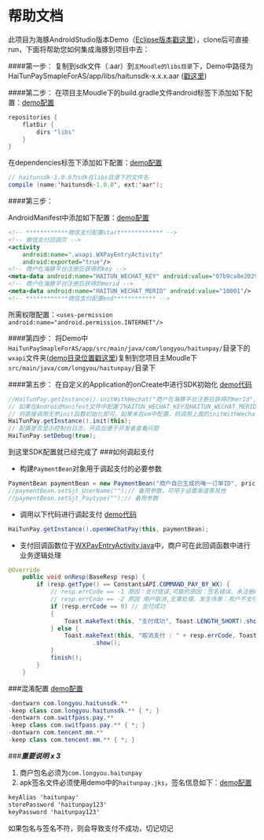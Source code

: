# 帮助文档
此项目为海豚AndroidStudio版本Demo（[Eclipse版本戳这里](https://github.com/youlongkeji/HaiTunPaySmapleForEclipse)），clone后可直接run，下面将帮助您如何集成海豚到项目中去：

####第一步：
复制到sdk文件（.aar）到`主Moudle的libs目录`下，Demo中路径为HaiTunPaySmapleForAS/app/libs/haitunsdk-x.x.x.aar ([戳这里](/app/libs/))

####第二步：
在项目主Moudle下的build.gradle文件android标签下添加如下配置：[demo配置](/app/build.gradle)
```java
repositories {
    flatDir {
        dirs "libs"
    }
}
```
在dependencies标签下添加如下配置：[demo配置](/app/build.gradle)
```java
// haitunsdk-1.0.0为sdk在libs目录下的文件名
compile (name:'haitunsdk-1.0.0', ext:'aar');
```
####第三步：

AndroidManifest中添加如下配置：[demo配置](/app/src/main/AndroidManifest.xml)
```xml
<!-- ************微信支付配置start************ -->
<!-- 微信支付回调页 -->
<activity
    android:name=".wxapi.WXPayEntryActivity"
    android:exported="true"/>
<!-- 商户在海豚平台注册后获得的key -->
<meta-data android:name="HAITUN_WECHAT_KEY" android:value="07b9ca8e20293023a2a16525a1cc313e"/>
<!-- 商户在海豚平台注册后获得的merid -->
<meta-data android:name="HAITUN_WECHAT_MERID" android:value="10001"/>
<!-- ************微信支付配置end************ -->
```

所需权限配置：`<uses-permission android:name="android.permission.INTERNET"/>`

####第四步：
将Demo中`HaiTunPaySmapleForAS/app/src/main/java/com/longyou/haitunpay/`目录下的`wxapi`文件夹([demo目录位置戳这里](/app/src/main/java/com/longyou/haitunpay/))复制到您项目主Moudle下`src/main/java/com/longyou/haitunpay/`目录下

####第五步：
在自定义的Application的onCreate中进行SDK初始化 [demo代码](/app/src/main/java/com/longyou/haitunpay/App.java)
```java
//HaiTunPay.getInstance().initWithWechat("商户在海豚平台注册后获得的merId", "商户在海豚平台注册后获得的key", "");
// 如果在AndroidManifest文件中配置了HAITUN_WECHAT_KEY及HAITUN_WECHAT_MERID，
// 则直接调用无参init函数初始化即可，如果未在xm中配置，则调用上面的initWithWechat函数进行初始化
HaiTunPay.getInstance().init(this);
// 配置是否显示控制台日志，开启后便于开发者查看问题
HaiTunPay.setDebug(true);
```
到这里SDK配置就已经完成了
###如何调起支付
* 构建`PaymentBean`对象用于调起支付的必要参数
```java
PaymentBean paymentBean = new PaymentBean("商户自己生成的唯一订单ID", price/**支付金额，单位:元*/, "订单描述，不能为空", "支付服务端回调地址");
//paymentBean.setSjt_UserName("");// 备用参数，可用于设置渠道等其他
//paymentBean.setSjt_Paytype("");// 备用参数
```
* 调用以下代码进行调起支付 [demo代码](/app/src/main/java/com/longyou/haitunpay/MainActivity.java)
```java
HaiTunPay.getInstance().openWeChatPay(this, paymentBean);
```
* 支付回调函数位于[WXPayEntryActivity.java](/app/src/main/java/com/longyou/haitunpay/wxapi/WXPayEntryActivity.java)中，商户可在此回调函数中进行业务逻辑处理
```java
@Override
    public void onResp(BaseResp resp) {
        if (resp.getType() == ConstantsAPI.COMMAND_PAY_BY_WX) {
            // resp.errCode == -1 原因：支付错误,可能的原因：签名错误、未注册APPID、项目设置APPID不正确、注册的APPID与设置的不匹配、其他异常等
            // resp.errCode == -2 原因 用户取消,无需处理。发生场景：用户不支付了，点击取消，返回APP
            if (resp.errCode == 0) // 支付成功
            {
                Toast.makeText(this, "支付成功", Toast.LENGTH_SHORT).show();
            } else {
                Toast.makeText(this, "取消支付 : " + resp.errCode, Toast.LENGTH_SHORT)
                        .show();
            }
            finish();
        }
    }
```

###混淆配置
[demo配置](/app/proguard-rules.pro)
```java
-dontwarn com.longyou.haitunsdk.**
-keep class com.longyou.haitunsdk.** { *; }
-dontwarn com.switfpass.pay.**
-keep class com.switfpass.pay.** { *; }
-dontwarn com.tencent.mm.**
-keep class com.tencent.mm.** { *; }
```


###***重要说明 x 3***
1. 商户包名必须为`com.longyou.haitunpay`
2. apk签名文件必须使用demo中的`haitunpay.jks`，签名信息如下：[demo配置](/app/build.gradle)
```java
keyAlias 'haitunpay'
storePassword 'haitunpay123'
keyPassword 'haitunpay123'
```
如果包名与签名不符，则会导致支付不成功，切记切记